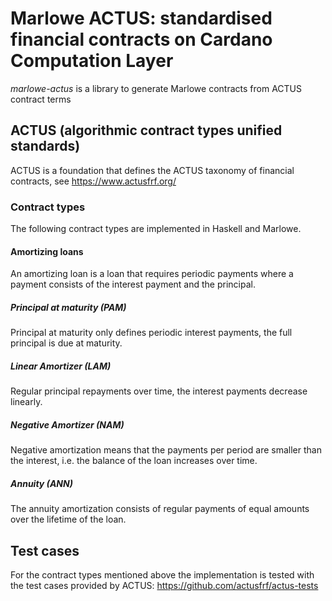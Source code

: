 # Marlowe ACTUS: standardised financial contracts on Cardano Computation Layer

_marlowe-actus_ is a library to generate Marlowe contracts from ACTUS contract terms

## ACTUS (algorithmic contract types unified standards)

ACTUS is a foundation that defines the ACTUS taxonomy of financial contracts, see https://www.actusfrf.org/

### Contract types

The following contract types are implemented in Haskell and Marlowe.

#### Amortizing loans

An amortizing loan is a loan that requires periodic payments where a payment consists of the interest payment and the principal.

##### Principal at maturity (PAM)

Principal at maturity only defines periodic interest payments, the full principal is due at maturity.

##### Linear Amortizer (LAM)

Regular principal repayments over time, the interest payments decrease linearly.

##### Negative Amortizer (NAM)

Negative amortization means that the payments per period are smaller than the interest, i.e. the balance of the loan increases over time.

##### Annuity (ANN)

The annuity amortization consists of regular payments of equal amounts over the lifetime of the loan.

## Test cases

For the contract types mentioned above the implementation is tested with the test cases provided by ACTUS: https://github.com/actusfrf/actus-tests
